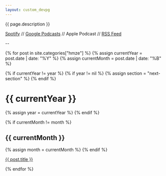 ```yaml
---
layout: custom_devpg
---
```


{{ page.description }}
<p>
  <span><a href="https://open.spotify.com/show/4z2WgPzv2tXcYMHcmdnwVZ" target="_blank">Spotify</a></span> //
  <span><a href="https://podcasts.google.com/feed/aHR0cHM6Ly9mZWVkLnBvZGJlYW4uY29tL2htemUvZmVlZC54bWw" target="_blank">Google Podcasts</a></span> //
  <span>Apple Podcast</span> //
  <span><a href="{{ page.feed_url | absolute_url }}" target="_blank">RSS Feed</a></span>
</p>
--

{% for post in site.categories["hmze"] %}
  {% assign currentYear = post.date | date: "%Y" %}
  {% assign currentMonth = post.date | date: "%B" %}
  
  {% if currentYear != year %}
  {% if year != nil %}
    {% assign section = "next-section" %}
  {% endif %}
  <h1 id="{{ currentYear }}" class="{{ section }}">{{ currentYear }}</h1>
  {% assign year = currentYear %}
  {% endif %}
  
  {% if currentMonth != month %}
  <h2 id="{{ currentMonth }}">{{ currentMonth }}</h2>
  {% assign month = currentMonth %}
  {% endif %}

  <p>
    <a href="{{ post.url }}">{{ post.title }}</a>
  </p>
{% endfor %}